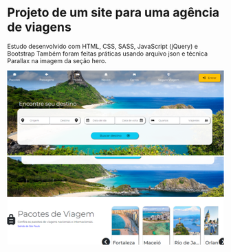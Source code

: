 # Projeto de um site para uma agência de viagens
Estudo desenvolvido com HTML, CSS, SASS, JavaScript (jQuery) e Bootstrap
Também foram feitas práticas usando arquivo json e técnica Parallax na imagem da seção hero.

![Tela 01](img/01.png)
![Tela 02](img/02.png)
